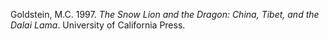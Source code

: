 Goldstein, M.C. 1997. *The Snow Lion and the Dragon: China, Tibet, and the Dalai Lama*. University of California Press.
